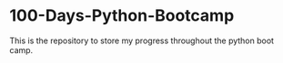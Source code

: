 # 100-Days-Python-Bootcamp
This is the repository to store my progress throughout the python boot camp.
